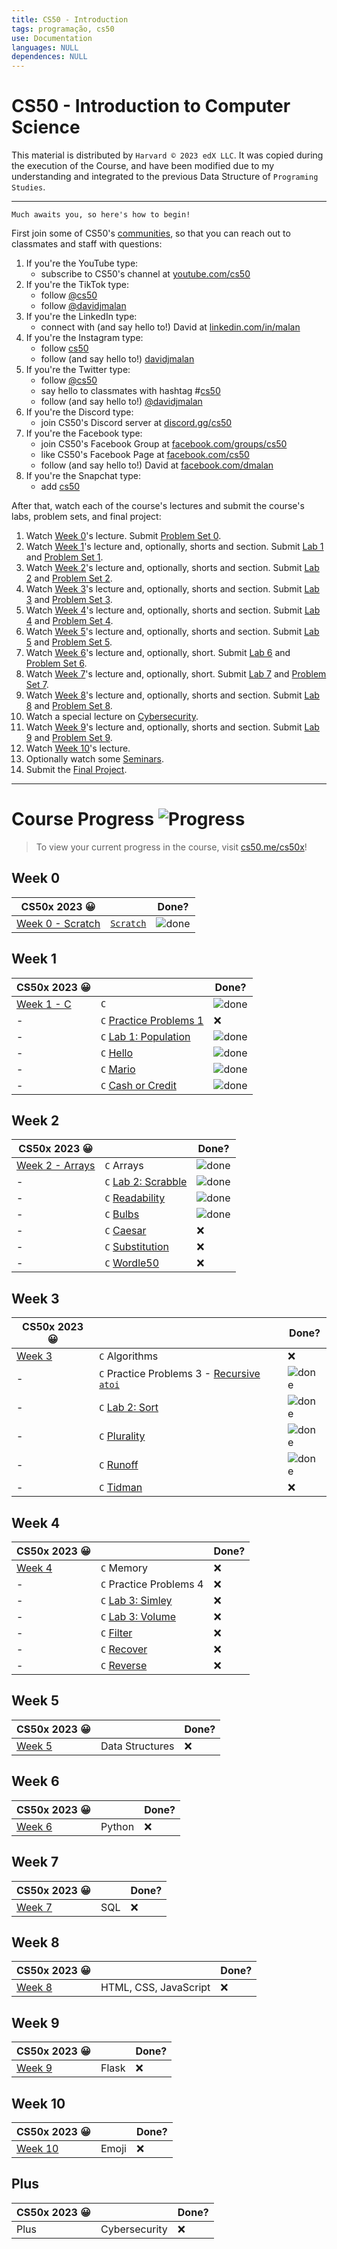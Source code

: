 ```yaml
---
title: CS50 - Introduction
tags: programação, cs50
use: Documentation
languages: NULL
dependences: NULL
---
```


# CS50 - Introduction to Computer Science

This material is distributed by `Harvard © 2023 edX LLC`. It was copied during the execution of the Course, and have been modified due to my understanding and integrated to the previous Data Structure of `Programing Studies`.

---

	Much awaits you, so here's how to begin!

First join some of CS50's [communities](https://cs50.harvard.edu/x/communities), so that you can reach out to classmates and staff with questions:

1.  If you're the YouTube type:
    -   subscribe to CS50's channel at [youtube.com/cs50](http://www.youtube.com/subscription_center?add_user=cs50tv)
2.  If you're the TikTok type:
    -   follow [@cs50](https://www.tiktok.com/@cs50)
    -   follow [@davidjmalan](https://www.tiktok.com/@davidjmalan)
3.  If you're the LinkedIn type:
    -   connect with (and say hello to!) David at [linkedin.com/in/malan](https://www.linkedin.com/in/malan)
4.  If you're the Instagram type:
    -   follow [cs50](https://instagram.com/cs50)
    -   follow (and say hello to!) [davidjmalan](https://instagram.com/davidjmalan)
5.  If you're the Twitter type:
    -   follow [@cs50](https://twitter.com/cs50)
    -   say hello to classmates with hashtag #[cs50](https://twitter.com/intent/tweet?hashtags=cs50)
    -   follow (and say hello to!) [@davidjmalan](https://twitter.com/davidjmalan)
6.  If you're the Discord type:
    -   join CS50's Discord server at [discord.gg/cs50](https://discord.gg/cs50)
7.  If you're the Facebook type:
    -   join CS50's Facebook Group at [facebook.com/groups/cs50](https://www.facebook.com/groups/cs50)
    -   like CS50's Facebook Page at [facebook.com/cs50](https://www.facebook.com/cs50)
    -   follow (and say hello to!) David at [facebook.com/dmalan](https://www.facebook.com/dmalan)
8.  If you're the Snapchat type:
    -   add [cs50](https://www.snapchat.com/add/cs50)

After that, watch each of the course's lectures and submit the course's labs, problem sets, and final project:

1.  Watch [Week 0](https://learning.edx.org/course/course-v1:HarvardX+CS50+X/block-v1:HarvardX+CS50+X+type@sequential+block@a8730f85a9a94d41a784a58c4b6d8bdc/block-v1:HarvardX+CS50+X+type@vertical+block@31304400fd444ea9860a8833cce5c248)'s lecture. Submit [Problem Set 0](https://cs50.harvard.edu/x/2023/psets/0/).
2.  Watch [Week 1](https://learning.edx.org/course/course-v1:HarvardX+CS50+X/block-v1:HarvardX+CS50+X+type@sequential+block@376b3893fe2a45f4b3fec7335b3c8640/block-v1:HarvardX+CS50+X+type@vertical+block@207e2527aef54d78a423fd22e18d93ee)'s lecture and, optionally, shorts and section. Submit [Lab 1](https://cs50.harvard.edu/x/2023/labs/1/) and [Problem Set 1](https://cs50.harvard.edu/x/2023/psets/1/).
3.  Watch [Week 2](https://learning.edx.org/course/course-v1:HarvardX+CS50+X/block-v1:HarvardX+CS50+X+type@sequential+block@bbb214a2ef2549e68d7fec9fd5667b7d/block-v1:HarvardX+CS50+X+type@vertical+block@ec5c719fbd6349d09a10ddaafb03af31)'s lecture and, optionally, shorts and section. Submit [Lab 2](https://cs50.harvard.edu/x/2023/labs/2/) and [Problem Set 2](https://cs50.harvard.edu/x/2023/psets/2/).
4.  Watch [Week 3](https://learning.edx.org/course/course-v1:HarvardX+CS50+X/block-v1:HarvardX+CS50+X+type@sequential+block@ea2b55b5e6884be0b9c6764efb3341b7/block-v1:HarvardX+CS50+X+type@vertical+block@a4fa564ff2c04130bb5ba84ef2bb7ff0)'s lecture and, optionally, shorts and section. Submit [Lab 3](https://cs50.harvard.edu/x/2023/labs/3/) and [Problem Set 3](https://cs50.harvard.edu/x/2023/psets/3/).
5.  Watch [Week 4](https://learning.edx.org/course/course-v1:HarvardX+CS50+X/block-v1:HarvardX+CS50+X+type@sequential+block@65cdc65777b4421781a6197887d12fd7/block-v1:HarvardX+CS50+X+type@vertical+block@83496dc9b595438997f733f71807f43b)'s lecture and, optionally, shorts and section. Submit [Lab 4](https://cs50.harvard.edu/x/2023/labs/4/) and [Problem Set 4](https://cs50.harvard.edu/x/2023/psets/4/).
6.  Watch [Week 5](https://learning.edx.org/course/course-v1:HarvardX+CS50+X/block-v1:HarvardX+CS50+X+type@sequential+block@777300888dd848568a9c37e53cbc3246/block-v1:HarvardX+CS50+X+type@vertical+block@57d2b52d29e84423a0ed933ad23b227a)'s lecture and, optionally, shorts and section. Submit [Lab 5](https://cs50.harvard.edu/x/2023/labs/5/) and [Problem Set 5](https://cs50.harvard.edu/x/2023/psets/5/).
7.  Watch [Week 6](https://learning.edx.org/course/course-v1:HarvardX+CS50+X/block-v1:HarvardX+CS50+X+type@sequential+block@0d0d972b09b94da1aa23e991ef331afd/block-v1:HarvardX+CS50+X+type@vertical+block@b6f3d34ee94748bb9bfe4dd4389349ce)'s lecture and, optionally, short. Submit [Lab 6](https://cs50.harvard.edu/x/2023/labs/6/) and [Problem Set 6](https://cs50.harvard.edu/x/2023/psets/6/).
8.  Watch [Week 7](https://learning.edx.org/course/course-v1:HarvardX+CS50+X/block-v1:HarvardX+CS50+X+type@sequential+block@ba11fd5c31a34e47b7af3708832162c5/block-v1:HarvardX+CS50+X+type@vertical+block@8b295a7f30e84e0c8242769dc4fc5a96)'s lecture and, optionally, short. Submit [Lab 7](https://cs50.harvard.edu/x/2023/labs/7/) and [Problem Set 7](https://cs50.harvard.edu/x/2023/psets/7/).
9.  Watch [Week 8](https://learning.edx.org/course/course-v1:HarvardX+CS50+X/block-v1:HarvardX+CS50+X+type@sequential+block@638af9550b164582b9bc6c1b0e562881/block-v1:HarvardX+CS50+X+type@vertical+block@b01c03067cfb495f891a1a7b4c645a53)'s lecture and, optionally, shorts and section. Submit [Lab 8](https://cs50.harvard.edu/x/2023/labs/8/) and [Problem Set 8](https://cs50.harvard.edu/x/2023/psets/8/).
10.  Watch a special lecture on [Cybersecurity](https://learning.edx.org/course/course-v1:HarvardX+CS50+X/block-v1:HarvardX+CS50+X+type@sequential+block@5b2ceb61052c4e15b7cbc30bd86ab242/block-v1:HarvardX+CS50+X+type@vertical+block@eaae1f2aa20e45d2a1b911c0d6cb66bc).
11.  Watch [Week 9](https://learning.edx.org/course/course-v1:HarvardX+CS50+X/block-v1:HarvardX+CS50+X+type@sequential+block@c7937ee528344aefbedb3628638940bb/block-v1:HarvardX+CS50+X+type@vertical+block@53df817830294add8cc1536f26494a43)'s lecture and, optionally, shorts and section. Submit [Lab 9](https://cs50.harvard.edu/x/2023/labs/9/) and [Problem Set 9](https://cs50.harvard.edu/x/2023/psets/9/).
12.  Watch [Week 10](https://learning.edx.org/course/course-v1:HarvardX+CS50+X/block-v1:HarvardX+CS50+X+type@sequential+block@5f830906ea764494ad216f3b2a4b9669/block-v1:HarvardX+CS50+X+type@vertical+block@e7b0a40138a9474a8142d816ceb9a9e1)'s lecture.
13.  Optionally watch some [Seminars](https://cs50.harvard.edu/x/2023/seminars/).
14.  Submit the [Final Project](https://cs50.harvard.edu/x/2023/project/).

---

# Course Progress ![Progress](https://geps.dev/progress/36)
> To view your current progress in the course, visit [cs50.me/cs50x](https://cs50.me/cs50x)!

## Week 0

| CS50x 2023 😀                         |                                      | Done?                                                                  |
| ------------------------------------- | ------------------------------------ | ---------------------------------------------------------------------- |
| [Week 0 - Scratch](./week0/README.md) | [`Scratch`](./week0/problem_set0.md) | ![done](https://img.shields.io/badge/done-%20-green?style=flat-square) |

## Week 1

| CS50x 2023 😀                   |                                                 | Done?                                                                  |
| ------------------------------- | ----------------------------------------------- | ---------------------------------------------------------------------- |
| [Week 1 - C](./week1/README.md) | `C`                                             | ![done](https://img.shields.io/badge/done-%20-green?style=flat-square) |
| -                               | `C` [Practice Problems 1](./week1/problems1.md) | :x:                                                                    |
| -                               | `C` [Lab 1: Population](./week1/lab1.md)        | ![done](https://img.shields.io/badge/done-%20-green?style=flat-square) |
| -                               | `C` [Hello](./week1/hello.md)                   | ![done](https://img.shields.io/badge/done-%20-green?style=flat-square) |
| -                               | `C` [Mario](./week1/mario.md)                   | ![done](https://img.shields.io/badge/done-%20-green?style=flat-square) |
| -                               | `C` [Cash or Credit](./week1/cash_credit.md)    | ![done](https://img.shields.io/badge/done-%20-green?style=flat-square) |

## Week 2

| CS50x 2023 😀                        |                                             | Done?                                                                  |
| ------------------------------------ | ------------------------------------------- | ---------------------------------------------------------------------- |
| [Week 2 - Arrays](./week2/README.md) | `C` Arrays                                  | ![done](https://img.shields.io/badge/done-%20-green?style=flat-square) |
| -                                    | `C` [Lab 2: Scrabble](./week2/lab2.md)      | ![done](https://img.shields.io/badge/done-%20-green?style=flat-square) |
| -                                    | `C` [Readability](./week2/readability.md)   | ![done](https://img.shields.io/badge/done-%20-green?style=flat-square) |
| -                                    | `C` [Bulbs](./week2/bulbs.md)               | ![done](https://img.shields.io/badge/done-%20-green?style=flat-square) |
| -                                    | `C` [Caesar](./week2/caesar.md)             | :x:                                                                    |
| -                                    | `C` [Substitution](./week2/substitution.md) | :x:                                                                    |
| -                                    | `C` [Wordle50](./week2/wordle50.md)         | :x:                                                                    |

## Week 3

| CS50x 2023 😀               |                                                                            | Done?                                                                  |
| --------------------------- | -------------------------------------------------------------------------- | ---------------------------------------------------------------------- |
| [Week 3](./week3/README.md) | `C` Algorithms                                                             | :x:                                                                    |
| -                           | `C` Practice Problems 3 - [Recursive `atoi`](./week3/src/recursive_atoi.c) | ![done](https://img.shields.io/badge/done-%20-green?style=flat-square) |
| -                           | `C` [Lab 2: Sort](./week3/lab3.md)                                         | ![done](https://img.shields.io/badge/done-%20-green?style=flat-square) |
| -                           | `C` [Plurality](./week3/plurality.md)                                      | ![done](https://img.shields.io/badge/done-%20-green?style=flat-square) |
| -                           | `C` [Runoff](./week3/runoff.md)                                            | ![done](https://img.shields.io/badge/done-%20-green?style=flat-square) |
| -                           | `C` [Tidman](./week3/tidman.md)                                          | :x:                                                                    |

## Week 4

| CS50x 2023 😀               |                                        | Done? |
| --------------------------- | -------------------------------------- | ----- |
| [Week 4](./week4/README.md) | `C` Memory                             | :x:   |
| -                           | `C` Practice Problems 4                | :x:   |
| -                           | `C` [Lab 3: Simley](./week4/smiley.md) | :x:   |
| -                           | `C` [Lab 3: Volume](./week4/volume.md) | :x:   |
| -                           | `C` [Filter](./week4/filter.md)        | :x:   |
| -                           | `C` [Recover](./week4/recover.md)      | :x:   |
| -                           | `C` [Reverse](./week4/reverse.md)      | :x:   |

## Week 5

| CS50x 2023 😀 |                 | Done? |
| ------------- | --------------- | ----- |
| [Week 5]()    | Data Structures | :x:   |

## Week 6

| CS50x 2023 😀 |        | Done? |
| ------------- | ------ | ----- |
| [Week 6]()    | Python | :x:   |

## Week 7

| CS50x 2023 😀 |     | Done? |
| ------------- | --- | ----- |
| [Week 7]()    | SQL | :x:   |

## Week 8

| CS50x 2023 😀 |                       | Done? |
| ------------- | --------------------- | ----- |
| [Week 8]()    | HTML, CSS, JavaScript | :x:   |

## Week 9

| CS50x 2023 😀 |       | Done? |
| ------------- | ----- | ----- |
| [Week 9]()    | Flask | :x:   |

## Week 10

| CS50x 2023 😀 |       | Done? |
| ------------- | ----- | ----- |
| [Week 10]()   | Emoji | :x:   |

## Plus

| CS50x 2023 😀 |               | Done? |
| ------------- | ------------- | ----- |
| Plus          | Cybersecurity | :x:   |
